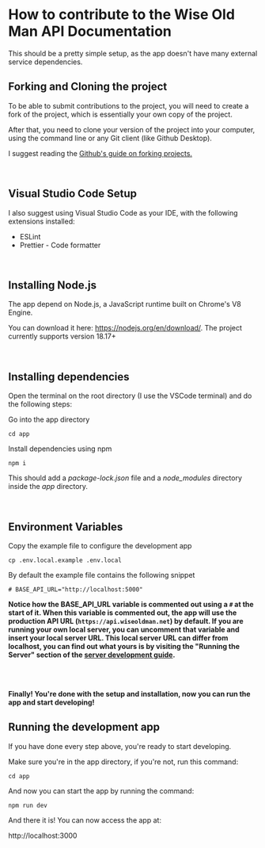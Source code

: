 # How to contribute to the Wise Old Man API Documentation

This should be a pretty simple setup, as the app doesn't have many external service dependencies.

## Forking and Cloning the project

To be able to submit contributions to the project, you will need to create a fork of the project, which is essentially your own copy of the project.

After that, you need to clone your version of the project into your computer, using the command line or any Git client (like Github Desktop).

I suggest reading the [Github's guide on forking projects.](https://guides.github.com/activities/forking/)

<br />

## Visual Studio Code Setup

I also suggest using Visual Studio Code as your IDE, with the following extensions installed:

- ESLint
- Prettier - Code formatter

<br />

## Installing Node.js

The app depend on Node.js, a JavaScript runtime built on Chrome's V8 Engine.

You can download it here: https://nodejs.org/en/download/. The project currently supports version 18.17+

<br />

## Installing dependencies

Open the terminal on the root directory (I use the VSCode terminal) and do the following steps:

Go into the app directory

```
cd app
```

Install dependencies using npm

```
npm i
```

This should add a _package-lock.json_ file and a _node_modules_ directory inside the _app_ directory.

<br />

## Environment Variables

Copy the example file to configure the development app

```
cp .env.local.example .env.local
```

By default the example file contains the following snippet

```
# BASE_API_URL="http://localhost:5000"
```

**Notice how the BASE_API_URL variable is commented out using a `#` at the start of it. When this variable is commented out, the app will use the production API URL (`https://api.wiseoldman.net`) by default. If you are running your own local server, you can uncomment that variable and insert your local server URL. This local server URL can differ from localhost, you can find out what yours is by visiting the "Running the Server" section of the [server development guide](https://github.com/wise-old-man/wise-old-man/blob/master/.github/contributing/server-guide.md).**

<br />
<br />

**Finally! You're done with the setup and installation, now you can run the app and start developing!**

## Running the development app

If you have done every step above, you're ready to start developing.

Make sure you're in the app directory, if you're not, run this command:

```
cd app
```

And now you can start the app by running the command:

```
npm run dev
```

And there it is! You can now access the app at:

http://localhost:3000

